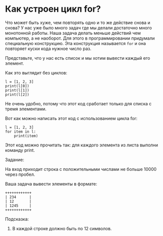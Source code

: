 # Как устроен цикл for?

Что может быть хуже, чем повторять одно и то же действие снова и снова? У нас уже было много задач где мы делали достаточно много монотонной работы. Наша задача делать меньше действий чем компьютер, а не наоборот. Для этого в программировании придумали специальную конструкцию. Эта конструкция называется `for` и она повторяет куски кода нужное число раз.

Представьте, что у нас есть список и мы хотим вывести каждый его элемент.

Как это выглядит без циклов:

```
l = [1, 2, 3]
print(l[0])
print(l[1])
print(l[2])
```

Не очень удобно, потому что этот код сработает только для списка с тремя элементами.

Вот как можно написать этот код с использованием цикла for:

```
l = [1, 2, 3]
for item in l:
	print(item)
```

Этот код можно прочитать так: для каждого элемента из листа выполни команду print.

Задание:

На вход приходит строка с положительными числами не больше 10000 через пробел.

Ваша задача вывести элементы в формате:

```
++++++++++++
| 234      |
| 12       |
| 1245     |
++++++++++++
```

Подсказка:
1. В каждой строке должно быть по 12 символов.